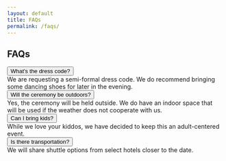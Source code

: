 ```yaml
---
layout: default
title: FAQs
permalink: /faqs/
---
```


<section class="section">
  <div class="container">
    <h1 class="h1">FAQs</h1>
    <div class="accordion" style="margin-top:1rem">
      <div class="ac-item sr">
        <button class="ac-header" aria-expanded="false">What’s the dress code?</button>
        <div class="ac-body">We are requesting a semi-formal dress code. We do recommend bringing some dancing shoes for later in the evening.</div>
      </div>
      <div class="ac-item sr">
        <button class="ac-header" aria-expanded="false">Will the ceremony be outdoors?</button>
        <div class="ac-body">Yes, the ceremony will be held outside. We do have an indoor space that will be used if the weather does not cooperate with us.</div>
      </div>
      <div class="ac-item sr">
        <button class="ac-header" aria-expanded="false">Can I bring kids?</button>
        <div class="ac-body">While we love your kiddos, we have decided to keep this an adult-centered event.</div>
      </div>
      <div class="ac-item sr">
        <button class="ac-header" aria-expanded="false">Is there transportation?</button>
        <div class="ac-body">We will share shuttle options from select hotels closer to the date.</div>
      </div>
    </div>
  </div>
</section>
